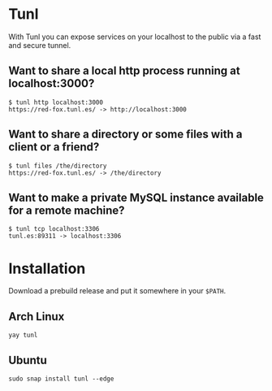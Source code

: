 # Tunl

With Tunl you can expose services on your localhost to the public via a fast and secure tunnel.

## Want to share a local http process running at localhost:3000?

```
$ tunl http localhost:3000
https://red-fox.tunl.es/ -> http://localhost:3000
```

## Want to share a directory or some files with a client or a friend? 

```
$ tunl files /the/directory
https://red-fox.tunl.es/ -> /the/directory
```

## Want to make a private MySQL instance available for a remote machine?

```
$ tunl tcp localhost:3306
tunl.es:89311 -> localhost:3306
```

# Installation

Download a prebuild release and put it somewhere in your `$PATH`.

## Arch Linux

```
yay tunl
```

## Ubuntu

```
sudo snap install tunl --edge
```
